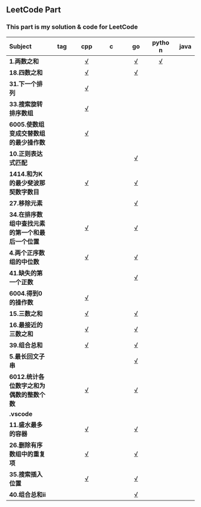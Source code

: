 ## LeetCode Part

### This part is my solution & code for LeetCode
|<div style='width:100px'> Subject </div>|<div style='width:50px'>tag</div>|<div style='width:50px'>cpp</div>|<div style='width:50px'>c</div>|<div style='width:50px'>go</div>|<div style='width:50px'>python</div>|<div style='width:50px'>java</div>|
| :---- | :----: | :----: | :----: | :----: | :----: | :----: |
| <b>1.两数之和</b> | |[√](./1.两数之和/1.两数之和.cpp) | |[√](./1.两数之和/1.两数之和.go) |[√](./1.两数之和/1.两数之和.py) | |
| <b>18.四数之和</b> | |[√](./18.四数之和/18.四数之和.cpp) | |[√](./18.四数之和/18.四数之和.go) | | |
| <b>31.下一个排列</b> | |[√](./31.下一个排列/31.下一个排列.cpp) | | | | |
| <b>33.搜索旋转排序数组</b> | |[√](./33.搜索旋转排序数组/33.搜索旋转排序数组.cpp) | | | | |
| <b>6005.使数组变成交替数组的最少操作数</b> | |[√](./6005.使数组变成交替数组的最少操作数/6005.使数组变成交替数组的最少操作数.cpp) | | | | |
| <b>10.正则表达式匹配</b> | | | |[√](./10.正则表达式匹配/10.正则表达式匹配.go) | | |
| <b>1414.和为K的最少斐波那契数字数目</b> | |[√](./1414.和为K的最少斐波那契数字数目/1414.和为K的最少斐波那契数字数目.cpp) | |[√](./1414.和为K的最少斐波那契数字数目/1414.和为K的最少斐波那契数字数目.go) | | |
| <b>27.移除元素</b> | | | |[√](./27.移除元素/27.移除元素.go) | | |
| <b>34.在排序数组中查找元素的第一个和最后一个位置</b> | |[√](./34.在排序数组中查找元素的第一个和最后一个位置/34.在排序数组中查找元素的第一个和最后一个位置.cpp) | |[√](./34.在排序数组中查找元素的第一个和最后一个位置/34.在排序数组中查找元素的第一个和最后一个位置.go) | | |
| <b>4.两个正序数组的中位数</b> | |[√](./4.两个正序数组的中位数/4.两个正序数组的中位数.cpp) | |[√](./4.两个正序数组的中位数/4.两个正序数组的中位数.go) | | |
| <b>41.缺失的第一个正数</b> | | | |[√](./41.缺失的第一个正数/41.缺失的第一个正数.go) | | |
| <b>6004.得到0的操作数</b> | |[√](./6004.得到0的操作数/6004.得到0的操作数.cpp) | | | | |
| <b>15.三数之和</b> | |[√](./15.三数之和/15.三数之和.cpp) | |[√](./15.三数之和/15.三数之和.go) | | |
| <b>16.最接近的三数之和</b> | |[√](./16.最接近的三数之和/16.最接近的三数之和.cpp) | |[√](./16.最接近的三数之和/16.最接近的三数之和.go) | | |
| <b>39.组合总和</b> | |[√](./39.组合总和/39.组合总和.cpp) | |[√](./39.组合总和/39.组合总和.go) | | |
| <b>5.最长回文子串</b> | | | |[√](./5.最长回文子串/5.最长回文子串.go) | | |
| <b>6012.统计各位数字之和为偶数的整数个数</b> | |[√](./6012.统计各位数字之和为偶数的整数个数/6012.统计各位数字之和为偶数的整数个数.cpp) | |[√](./6012.统计各位数字之和为偶数的整数个数/6012.统计各位数字之和为偶数的整数个数.go) | | |
| <b>.vscode</b> | | | | | | |
| <b>11.盛水最多的容器</b> | |[√](./11.盛水最多的容器/11.盛水最多的容器.cpp) | |[√](./11.盛水最多的容器/11.盛水最多的容器.go) | | |
| <b>26.删除有序数组中的重复项</b> | |[√](./26.删除有序数组中的重复项/26.删除有序数组中的重复项.cpp) | |[√](./26.删除有序数组中的重复项/26.删除有序数组中的重复项.go) | | |
| <b>35.搜索插入位置</b> | |[√](./35.搜索插入位置/35.搜索插入位置.cpp) | |[√](./35.搜索插入位置/35.搜索插入位置.go) | | |
| <b>40.组合总和ii</b> | | | |[√](./40.组合总和ii/40.组合总和ii.go) | | |